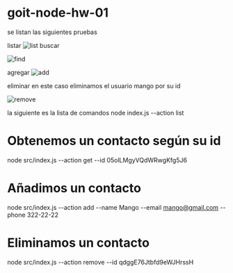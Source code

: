# goit-node-hw-01
se listan las siguientes pruebas 

listar
![list](https://github.com/luisf756/goit-node-hw-01/assets/21212135/c782df76-4f3f-4688-acfc-e63a96fceb1c)
buscar

![find](https://github.com/luisf756/goit-node-hw-01/assets/21212135/94689ce0-df4b-476d-913a-cd7b7ee59fd8)


agregar
![add](https://github.com/luisf756/goit-node-hw-01/assets/21212135/3e7c51eb-220a-4a1b-aee1-d342f8e26989)

eliminar en este caso eliminamos el usuario mango por su id

![remove](https://github.com/luisf756/goit-node-hw-01/assets/21212135/e36b274e-9a9c-4880-8782-4fd3d6938ef2)

la siguiente es la lista de comandos
node index.js --action list

# Obtenemos un contacto según su id
node src/index.js --action get --id 05olLMgyVQdWRwgKfg5J6

# Añadimos un contacto
node src/index.js --action add --name Mango --email mango@gmail.com --phone 322-22-22

# Eliminamos un contacto
node src/index.js --action remove --id qdggE76Jtbfd9eWJHrssH

